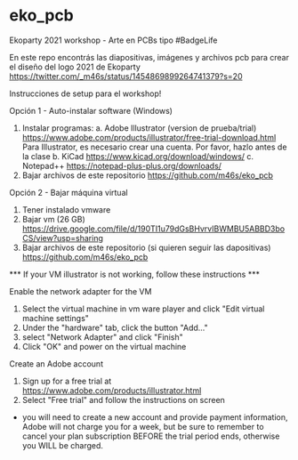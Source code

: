 # eko_pcb
Ekoparty 2021 workshop - Arte en PCBs tipo #BadgeLife

En este repo encontrás las diapositivas, imágenes y archivos pcb para crear el diseño del logo 2021 de Ekoparty https://twitter.com/_m46s/status/1454869899264741379?s=20

Instrucciones de setup para el workshop!

Opción 1 - Auto-instalar software (Windows)
1. Instalar programas:
  a. Adobe Illustrator (version de prueba/trial) https://www.adobe.com/products/illustrator/free-trial-download.html
    Para Illustrator, es necesario crear una cuenta. Por favor, hazlo antes de la clase
  b. KiCad https://www.kicad.org/download/windows/
  c. Notepad++ https://notepad-plus-plus.org/downloads/
2. Bajar archivos de este repositorio https://github.com/m46s/eko_pcb

Opción 2 - Bajar máquina virtual
1. Tener instalado vmware
2. Bajar vm (26 GB) https://drive.google.com/file/d/190TI1u79dGsBHvrvIBWMBU5ABBD3boCS/view?usp=sharing
3. Bajar archivos de este repositorio (si quieren seguir las dapositivas) https://github.com/m46s/eko_pcb

*** If your VM illustrator is not working, follow these instructions ***

Enable the network adapter for the VM
1. Select the virtual machine in vm ware player and click "Edit virtual machine settings"
2. Under the "hardware" tab, click the button "Add..."
3. select "Network Adapter" and click "Finish"
4. Click "OK" and power on the virtual machine

Create an Adobe account
1. Sign up for a free trial at https://www.adobe.com/products/illustrator.html
2. Select "Free trial" and follow the instructions on screen
* you will need to create a new account and provide payment information, Adobe will not charge you for a week, but be sure to remember to cancel your plan subscription BEFORE the trial period ends, otherwise you WILL be charged.
